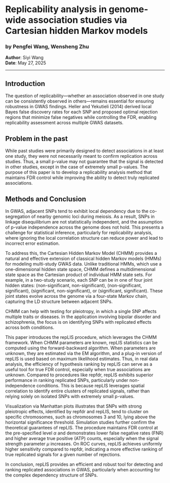 # Replicability analysis in genome-wide association studies via Cartesian hidden Markov models  
### by Pengfei Wang, Wensheng Zhu  
**Author**: Siyi Wang  
**Date**: May 27, 2025  

---

## Introduction

The question of replicability—whether an association observed in one study can be consistently observed in others—remains essential for ensuring robustness in GWAS findings. Heller and Yekutieli (2014) derived local Bayes false discovery rates for each SNP and proposed optimal rejection regions that minimize false negatives while controlling the FDR, enabling replicability assessment across multiple GWAS datasets.

## Problem in the past

While past studies were primarily designed to detect associations in at least one study, they were not necessarily meant to confirm replication across studies. Thus, a small p-value may not guarantee that the signal is detected in other studies, except in the case of extremely small p-values. The purpose of this paper is to develop a replicability analysis method that maintains FDR control while improving the ability to detect truly replicated associations.

## Methods and Conclusion

In GWAS, adjacent SNPs tend to exhibit local dependency due to the co-segregation of nearby genomic loci during meiosis. As a result, SNPs in linkage disequilibrium are not statistically independent, and the assumption of p-value independence across the genome does not hold. This presents a challenge for statistical inference, particularly for replicability analysis, where ignoring the local correlation structure can reduce power and lead to incorrect error estimation.

To address this, the Cartesian Hidden Markov Model (CHMM) provides a natural and effective extension of classical hidden Markov models (HMMs) for modeling multi-study GWAS data. Unlike traditional HMMs, which use a one-dimensional hidden state space, CHMM defines a multidimensional state space as the Cartesian product of individual HMM state sets. For example, in a two-study scenario, each SNP can be in one of four joint hidden states: (non-significant, non-significant), (non-significant, significant), (significant, non-significant), or (significant, significant). These joint states evolve across the genome via a four-state Markov chain, capturing the LD structure between adjacent SNPs.

CHMM can help with testing for pleiotropy, in which a single SNP affects multiple traits or diseases. In the application involving bipolar disorder and schizophrenia, the focus is on identifying SNPs with replicated effects across both conditions.

This paper introduces the repLIS procedure, which leverages the CHMM framework. When CHMM parameters are known, repLIS statistics can be computed using the forward-backward algorithm. When parameters are unknown, they are estimated via the EM algorithm, and a plug-in version of repLIS is used based on maximum likelihood estimates. Thus, in real data analysis, the efficiency of hypothesis ranking by repLIS can serve as a useful tool for true FDR control, especially when true associations are unknown. Compared to procedures like repfdr, repLIS exhibits superior performance in ranking replicated SNPs, particularly under non-independence conditions. This is because repLIS leverages spatial correlation to identify entire clusters of replicated signals, rather than relying solely on isolated SNPs with extremely small p-values.

Visualization via Manhattan plots illustrates that SNPs with strong pleiotropic effects, identified by repfdr and repLIS, tend to cluster on specific chromosomes, such as chromosomes 3 and 10, lying above the horizontal significance threshold. Simulation studies further confirm the theoretical guarantees of repLIS. The procedure maintains FDR control at the pre-specified level $\alpha$ and demonstrates lower false negative rates (FNR) and higher average true positive (ATP) counts, especially when the signal strength parameter $\mu$ increases. On ROC curves, repLIS achieves uniformly higher sensitivity compared to repfdr, indicating a more effective ranking of true replicated signals for a given number of rejections.

In conclusion, repLIS provides an efficient and robust tool for detecting and ranking replicated associations in GWAS, particularly when accounting for the complex dependency structure of SNPs.
